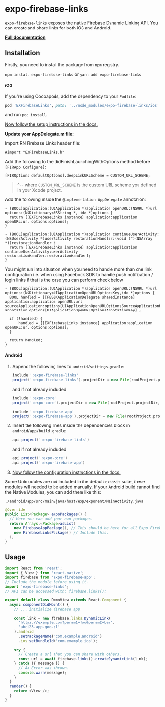 # expo-firebase-links

`expo-firebase-links` exposes the native Firebase Dynamic Linking API. You can create and share links for both iOS and Android.

[**Full documentation**](https://rnfirebase.io/docs/master/links/reference/links)

## Installation

Firstly, you need to install the package from `npm` registry.

`npm install expo-firebase-links` or `yarn add expo-firebase-links`

#### iOS

If you're using Cocoapods, add the dependency to your `Podfile`:

```ruby
pod 'EXFirebaseLinks', path: '../node_modules/expo-firebase-links/ios'
```

and run `pod install`.

[Now follow the setup instructions in the docs.](https://rnfirebase.io/docs/master/links/ios#Configure-XCode)

**Update your AppDelegate.m file:**

Import RN Firebase Links header file:

```objc
#import "EXFirebaseLinks.h"
```

Add the following to the didFinishLaunchingWithOptions method before `[FIRApp Configure]`:

```objc
[FIROptions defaultOptions].deepLinkURLScheme = CUSTOM_URL_SCHEME;
```

> ^-- where `CUSTOM_URL_SCHEME` is the custom URL scheme you defined in your Xcode project.

Add the following inside the `@implementation AppDelegate` annotation:

```objc
- (BOOL)application:(UIApplication *)application openURL:(NSURL *)url options:(NSDictionary<NSString *, id> *)options {
  return [[EXFirebaseLinks instance] application:application openURL:url options:options];
}

- (BOOL)application:(UIApplication *)application continueUserActivity:(NSUserActivity *)userActivity restorationHandler:(void (^)(NSArray *))restorationHandler {
  return [[EXFirebaseLinks instance] application:application continueUserActivity:userActivity restorationHandler:restorationHandler];
}
```

You might run into situation when you need to handle more than one link configuration
i.e. when using Facebook SDK to handle push notification / login links
if that is the case you can perform check below

```objc
- (BOOL)application:(UIApplication *)application openURL:(NSURL *)url options:(NSDictionary<UIApplicationOpenURLOptionsKey,id> *)options {
  BOOL handled = [[FBSDKApplicationDelegate sharedInstance] application:application openURL:url sourceApplication:options[UIApplicationOpenURLOptionsSourceApplicationKey] annotation:options[UIApplicationOpenURLOptionsAnnotationKey]];

  if (!handled) {
      handled = [[EXFirebaseLinks instance] application:application openURL:url options:options];
  }

  return handled;
}
```

#### Android

1.  Append the following lines to `android/settings.gradle`:

    ```gradle
    include ':expo-firebase-links'
    project(':expo-firebase-links').projectDir = new File(rootProject.projectDir, '../node_modules/expo-firebase-links/android')
    ```

    and if not already included

    ```gradle
    include ':expo-core'
    project(':expo-core').projectDir = new File(rootProject.projectDir, '../node_modules/expo-core/android')

    include ':expo-firebase-app'
    project(':expo-firebase-app').projectDir = new File(rootProject.projectDir, '../node_modules/expo-firebase-app/android')
    ```

2.  Insert the following lines inside the dependencies block in `android/app/build.gradle`:
    ```gradle
    api project(':expo-firebase-links')
    ```
    and if not already included
    ```gradle
    api project(':expo-core')
    api project(':expo-firebase-app')
    ```
3.  [Now follow the configuration instructions in the docs.](https://rnfirebase.io/docs/master/links/android#Configure-Android-Project)

Some Unimodules are not included in the default `ExpoKit` suite, these modules will needed to be added manually.
If your Android build cannot find the Native Modules, you can add them like this:

`./android/app/src/main/java/host/exp/exponent/MainActivity.java`

```java
@Override
public List<Package> expoPackages() {
  // Here you can add your own packages.
  return Arrays.<Package>asList(
    new FirebaseAppPackage(), // This should be here for all Expo Firebase features.
    new FirebaseLinksPackage() // Include this.
  );
}
```

## Usage

```javascript
import React from 'react';
import { View } from 'react-native';
import firebase from 'expo-firebase-app';
// Include the module before using it.
import 'expo-firebase-links';
// API can be accessed with: firebase.links();

export default class DemoView extends React.Component {
  async componentDidMount() {
    // ... initialize firebase app

    const link = new firebase.links.DynamicLink(
      'https://example.com?param1=foo&param2=bar',
      'abc123.app.goo.gl'
    ).android
      .setPackageName('com.example.android')
      .ios.setBundleId('com.example.ios');

    try {
      // Create a url that you can share with others.
      const url = await firebase.links().createDynamicLink(link);
    } catch ({ message }) {
      // An Error was thrown.
      console.warn(message);
    }
  }
  render() {
    return <View />;
  }
}
```
